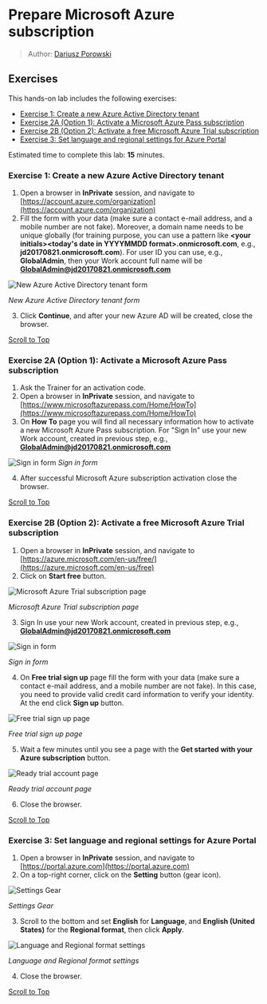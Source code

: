 # Prepare Microsoft Azure subscription
>Author: [Dariusz Porowski](http://DariuszPorowski.MS/about/)

## Exercises
This hands-on lab includes the following exercises:
* [Exercise 1: Create a new Azure Active Directory tenant](#exercise-1-create-a-new-azure-active-directory-tenant)
* [Exercise 2A (Option 1): Activate a Microsoft Azure Pass subscription](#exercise-2a-option-1-activate-a-microsoft-azure-pass-subscription)
* [Exercise 2B (Option 2): Activate a free Microsoft Azure Trial subscription](#exercise-2b-option-2-activate-a-free-microsoft-azure-trial-subscription)
* [Exercise 3: Set language and regional settings for Azure Portal](#exercise-3-set-language-and-regional-settings-for-azure-portal)

Estimated time to complete this lab: **15** minutes.

### Exercise 1: Create a new Azure Active Directory tenant
1. Open a browser in **InPrivate** session, and navigate to [https://account.azure.com/organization](https://account.azure.com/organization)
2. Fill the form with your data (make sure a contact e-mail address, and a mobile number are not fake). Moreover, a domain name needs to be unique globally (for training purpose, you can use a pattern like **\<your initials\>\<today's date in YYYYMMDD format\>.onmicrosoft.com**, e.g., **jd20170821.onmicrosoft.com**). For user ID you can use, e.g., **GlobalAdmin**, then your Work account full name will be **GlobalAdmin@jd20170821.onmicrosoft.com**

![New Azure Active Directory tenant form](./_img/newaadtenant.png)

_New Azure Active Directory tenant form_

3. Click **Continue**, and after your new Azure AD will be created, close the browser.

[Scroll to Top](#exercises)

### Exercise 2A (Option 1): Activate a Microsoft Azure Pass subscription
1. Ask the Trainer for an activation code.
2. Open a browser in **InPrivate** session, and navigate to [https://www.microsoftazurepass.com/Home/HowTo](https://www.microsoftazurepass.com/Home/HowTo)
3. On **How To** page you will find all necessary information how to activate a new Microsoft Azure Pass subscription. For "Sign In" use your new Work account, created in previous step, e.g., **GlobalAdmin@jd20170821.onmicrosoft.com**

![Sign in form](./_img/signin.png)
_Sign in form_

4. After successful Microsoft Azure subscription activation close the browser.

[Scroll to Top](#exercises)

### Exercise 2B (Option 2): Activate a free Microsoft Azure Trial subscription
1. Open a browser in **InPrivate** session, and navigate to [https://azure.microsoft.com/en-us/free/](https://azure.microsoft.com/en-us/free)
2. Click on **Start free** button.

![Microsoft Azure Trial subscription page](./_img/azuretrial.png)

_Microsoft Azure Trial subscription page_

3. Sign In use your new Work account, created in previous step, e.g., **GlobalAdmin@jd20170821.onmicrosoft.com**

![Sign in form](./_img/signin.png)

_Sign in form_

4. On **Free trial sign up** page fill the form with your data (make sure a contact e-mail address, and a mobile number are not fake). In this case, you need to provide valid credit card information to verify your identity. At the end click **Sign up** button.

![Free trial sign up page](./_img/trialsignup.png)

_Free trial sign up page_

5. Wait a few minutes until you see a page with the **Get started with your Azure subscription** button.

![Ready trial account page](./_img/readytrial.png)

_Ready trial account page_

6. Close the browser.

[Scroll to Top](#exercises)

### Exercise 3: Set language and regional settings for Azure Portal
1. Open a browser in **InPrivate** session, and navigate to [https://portal.azure.com](https://portal.azure.com)
2. On a top-right corner, click on the **Setting** button (gear icon).

![Settings Gear](./_img/settingsgear.png)

_Settings Gear_

3. Scroll to the bottom and set **English** for **Language**, and **English (United States)** for the **Regional format**, then click **Apply**.

![Language and Regional format settings](./_img/langreg.png)

_Language and Regional format settings_

4. Close the browser.

[Scroll to Top](#exercises)